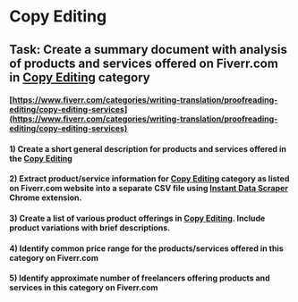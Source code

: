 # Copy Editing
## Task: Create a summary document with analysis of products and services offered on Fiverr.com in [Copy Editing](https://www.fiverr.com/categories/writing-translation/proofreading-editing/copy-editing-services) category
#### [https://www.fiverr.com/categories/writing-translation/proofreading-editing/copy-editing-services](https://www.fiverr.com/categories/writing-translation/proofreading-editing/copy-editing-services)
#### 1) Create a short general description for products and services offered in the [Copy Editing](https://www.fiverr.com/categories/writing-translation/proofreading-editing/copy-editing-services)
#### 2) Extract product/service information for [Copy Editing](https://www.fiverr.com/categories/writing-translation/proofreading-editing/copy-editing-services) category as listed on Fiverr.com website into a separate CSV file using [Instant Data Scraper](https://chrome.google.com/webstore/detail/instant-data-scraper/ofaokhiedipichpaobibbnahnkdoiiah) Chrome extension.
#### 3) Create a list of various product offerings in [Copy Editing](https://www.fiverr.com/categories/writing-translation/proofreading-editing/copy-editing-services). Include product variations with brief descriptions.
#### 4) Identify common price range for the products/services offered in this category on Fiverr.com
#### 5) Identify approximate number of freelancers offering products and services in this category on Fiverr.com

